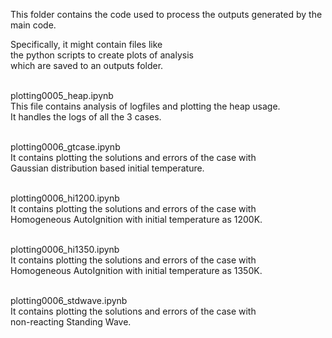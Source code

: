 This folder contains the code used to process the outputs generated by the main code. <br>

Specifically, it might contain files like <br>
the python scripts to create plots of analysis <br>
which are saved to an outputs folder. <br> <br>

plotting0005_heap.ipynb <br>
This file contains analysis of logfiles and plotting the heap usage. <br>
It handles the logs of all the 3 cases. <br> <br>

plotting0006_gtcase.ipynb <br>
It contains plotting the solutions and errors of the case with <br>
Gaussian distribution based initial temperature.  <br> <br>

plotting0006_hi1200.ipynb <br>
It contains plotting the solutions and errors of the case with <br>
Homogeneous AutoIgnition with initial temperature as 1200K. <br> <br>

plotting0006_hi1350.ipynb <br>
It contains plotting the solutions and errors of the case with <br>
Homogeneous AutoIgnition with initial temperature as 1350K.  <br> <br>

plotting0006_stdwave.ipynb <br>
It contains plotting the solutions and errors of the case with <br>
non-reacting Standing Wave. <br> <br>


